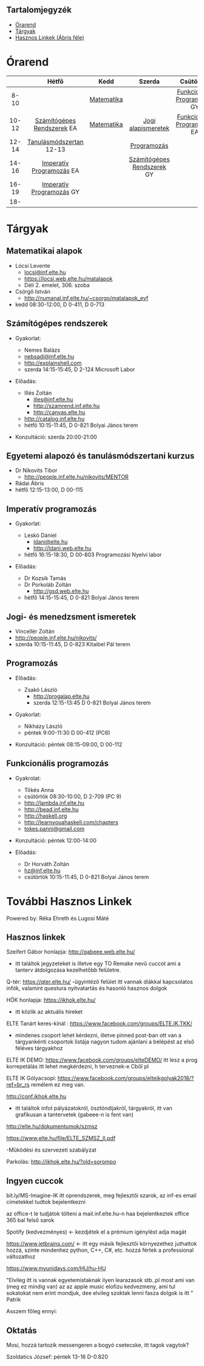 ## Tartalomjegyzék
- [Órarend](#Órarend)
- [Tárgyak](#tárgyak)
- [Hasznos Linkek (Ábris féle)](#további-hasznos-linkek)
# Órarend
|  | Hétfő | Kedd | Szerda | Csütörtök | Péntek |
|:-----:|:--------------------------:|:----------:|:--------------------------:|:---------------------------:|:---------------------------:|
| 8-10 |  | [Matematika](#matematikai-alapok) |  | [Funkcionális Programozás](#funkcion%C3%A1lis-programoz%C3%A1s) GY |  |
| 10-12 | [Számítógépes Rendszerek](#sz%C3%A1m%C3%ADt%C3%B3g%C3%A9pes-rendszerek) EA | [Matematika](#matematikai-alapok) | [Jogi alapismeretek](#jogi--%C3%A9s-menedzsment-ismeretek) | [Funkcionális Programozás](#funkcion%C3%A1lis-programoz%C3%A1s) EA | [Programozás](#programoz%C3%A1s) GY (9-től 12ig) |
| 12-14 | [Tanulásmódszertan](#egyetemi-alapoz%C3%B3-%C3%A9s-tanul%C3%A1sm%C3%B3dszertani-kurzus) 12-13 |  | [Programozás](#programozás) |  |  |
| 14-16 | [Imperatív Programozás](#imperat%C3%ADv-programoz%C3%A1s) EA |  | [Számítógépes Rendszerek](#sz%C3%A1m%C3%ADt%C3%B3g%C3%A9pes-rendszerek) GY |  |  |
| 16-19 | [Imperatív Programozás](#imperat%C3%ADv-programoz%C3%A1s) GY |  |  |  |  |
| 18- |  |  |  |  |  |

# Tárgyak
## Matematikai alapok
- Lócsi Levente
	- locsi@inf.elte.hu
	- https://locsi.web.elte.hu/matalapok
	- Déli 2. emelet, 306. szoba
- Csörgő István
	- http://numanal.inf.elte.hu/~csorgo/matalapok_evf
- kedd 08:30-12:00, D 0-411, D 0-713


## Számítógépes rendszerek
- Gyakorlat:
	 - Nemes Balázs
	 - nebsadi@inf.elte.hu
	 - http://explainshell.com
   - szerda 14:15-15:45, D 2-124 Microsoft Labor
   
 - Előadás:
	 - Illés Zoltán
	   - illes@inf.elte.hu
	   - http://szamrend.inf.elte.hu
	   - http://canvas.elte.hu
     - http://catalog.inf.elte.hu
     - hétfő 10:15-11:45, D 0-821 Bolyai János terem
 - Konzultáció:
 szerda 20:00-21:00
 
   
 ## Egyetemi alapozó és tanulásmódszertani kurzus
- Dr Nikovits Tibor
  - http://people.inf.elte.hu/nikovits/MENTOR
- Rádai Ábris
- hétfő 12:15-13:00, D 00-115
  

## Imperatív programozás    
- Gyakorlat:
  - Leskó Dániel
    - ldani@elte.hu
    - http://ldani.web.elte.hu
  - hétfő 16:15-18:30, D 00-803 Programozási Nyelvi labor

- Előadás:
	- Dr Kozsik Tamás
  - Dr Porkoláb Zoltán
    - http://gsd.web.elte.hu
  - hétfő 14:15-15:45, D 0-821 Bolyai János terem
  

## Jogi- és menedzsment ismeretek
- Vincellér Zoltán
- http://people.inf.elte.hu/nikovits/
- szerda 10:15-11:45, D 0-823 Kitaibel Pál terem


## Programozás
- Előadás:
  - Zsakó László
    - http://progalap.elte.hu
    - szerda 12:15-13:45 D 0-821 Bolyai János terem
 
 - Gyakorlat:
  	- Nikházy László
 	 - péntek 9:00-11:30 D 00-412 (PC6)
 - Konzultáció: péntek 08:15-09:00, D 00-112

## Funkcionális programozás
- Gyakrolat:
  - Tőkés Anna
  - csütörtök 08:30-10:00, D 2-709 (PC 9)
  - http://lambda.inf.elte.hu
  - http://bead.inf.elte.hu
  - http://haskell.org
  - http://learnyouahaskell.com/chapters
  - tokes.panni@gmail.com
- Konzultáció: péntek 12:00-14:00
  
- Előadás:
  - Dr Horváth Zoltán
  - hz@inf.elte.hu
  - csütörtök 10:15-11:45, D 0-821 Bolyai János terem
  
# További Hasznos Linkek
  Powered by: Réka Ehreth és Lugosi Máté

## Hasznos linkek
Szeifert Gábor honlapja: http://gabeee.web.elte.hu/
- itt találtok jegyzeteket is illetve egy TO Remake nevű cuccot ami a tanterv átdolgozása kezelhetőbb felületre.

Q-tér:
https://qter.elte.hu/
-ügyintéző felület itt vannak diákkal kapcsolatos infók, valamint questura nyitvatartás és hasonló hasznos dolgok

HÖK honlapja: https://ikhok.elte.hu/
- itt közlik az aktuális híreket

ELTE Tanárt keres-kínál : https://www.facebook.com/groups/ELTE.IK.TKK/
- mindenes csoport lehet kérdezni, illetve pinned post-ban ott van a tárgyankénti csoportok listája nagyon tudom ajánlani a belépést az első féléves tárgyakhoz

ELTE IK DEMO: https://www.facebook.com/groups/elteDEMO/
itt lesz a prog korrepetálás itt lehet megkérdezni, h terveznek-e Cből pl

ELTE IK Gólyacsopi: https://www.facebook.com/groups/elteikgolyak2018/?ref=br_rs
remélem ez meg van.

http://conf.ikhok.elte.hu
- itt találtok infot pályázatokról, ösztöndijakról, tárgyakról, itt van grafikusan a tantervetek (gabeee-n is fent van)

http://elte.hu/dokumentumok/szmsz

https://www.elte.hu/file/ELTE_SZMSZ_II.pdf

-Működési és szervezeti szabályzat

Parkolás:
http://ikhok.elte.hu/?old=sorompo

## Ingyen cuccok

bit.ly/MS-Imagine-IK
itt oprendszerek, meg fejlesztői szarok, az inf-es email címetekkel tudtok bejelentkezni

az office-t le tudjátok tölteni a mail.inf.elte.hu-n haa bejelentkeztek office 365 bal felső sarok

Spotify (kedvezményes) <- kezdjétek el a prémium igénylést adja magát

https://www.jetbrains.com/ <- itt egy másik fejlesztői környezethez juthattok hozzá, szinte mindenhez python, C++, C#, etc. hozzá fértek a professional változathoz

https://www.myunidays.com/HU/hu-HU

"Elvileg itt is vannak egyetemistaknak ilyen learazasok stb..pl most ami van (meg ez mindig van) az az apple music elofizu kedvezmeny, ami tul sokatokat nem erint mondjuk, dee elvileg szoktak lenni fasza dolgok is itt " Patrik

Asszem főleg ennyi:

## Oktatás

Mosi, hozzá tartozik messengeren a bogyó csetecske, itt tagok vagytok?

Szoldatics József: péntek 13-16 D-0.820

